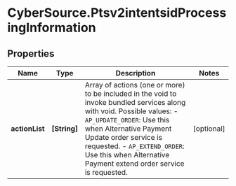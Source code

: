 # CyberSource.Ptsv2intentsidProcessingInformation

## Properties
Name | Type | Description | Notes
------------ | ------------- | ------------- | -------------
**actionList** | **[String]** | Array of actions (one or more) to be included in the void to invoke bundled services along with void. Possible values: - `AP_UPDATE_ORDER`: Use this when Alternative Payment Update order service is requested. - `AP_EXTEND_ORDER`: Use this when Alternative Payment extend order service is requested.  | [optional] 


